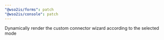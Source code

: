 ```yaml
---
"@wso2is/forms": patch
"@wso2is/console": patch
---
```


Dynamically render the custom connector wizard according to the selected mode
